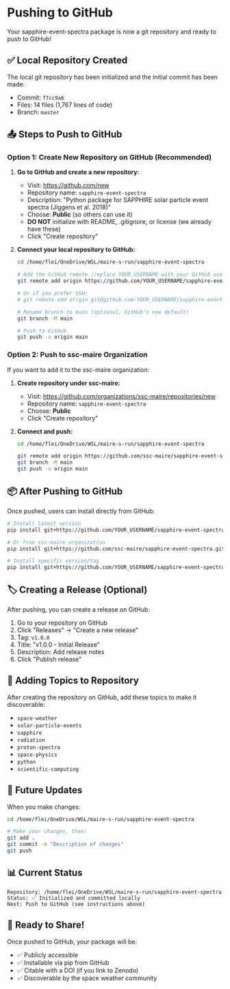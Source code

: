 # Pushing to GitHub

Your sapphire-event-spectra package is now a git repository and ready to push to GitHub!

## ✅ Local Repository Created

The local git repository has been initialized and the initial commit has been made:
- Commit: `f7cc9a6`
- Files: 14 files (1,767 lines of code)
- Branch: `master`

## 📤 Steps to Push to GitHub

### Option 1: Create New Repository on GitHub (Recommended)

1. **Go to GitHub and create a new repository:**
   - Visit: https://github.com/new
   - Repository name: `sapphire-event-spectra`
   - Description: "Python package for SAPPHIRE solar particle event spectra (Jiggens et al. 2018)"
   - Choose: **Public** (so others can use it)
   - **DO NOT** initialize with README, .gitignore, or license (we already have these)
   - Click "Create repository"

2. **Connect your local repository to GitHub:**
   ```bash
   cd /home/flei/OneDrive/WSL/maire-s-run/sapphire-event-spectra
   
   # Add the GitHub remote (replace YOUR_USERNAME with your GitHub username)
   git remote add origin https://github.com/YOUR_USERNAME/sapphire-event-spectra.git
   
   # Or if you prefer SSH:
   # git remote add origin git@github.com:YOUR_USERNAME/sapphire-event-spectra.git
   
   # Rename branch to main (optional, GitHub's new default)
   git branch -M main
   
   # Push to GitHub
   git push -u origin main
   ```

### Option 2: Push to ssc-maire Organization

If you want to add it to the ssc-maire organization:

1. **Create repository under ssc-maire:**
   - Visit: https://github.com/organizations/ssc-maire/repositories/new
   - Repository name: `sapphire-event-spectra`
   - Choose: **Public**
   - Click "Create repository"

2. **Connect and push:**
   ```bash
   cd /home/flei/OneDrive/WSL/maire-s-run/sapphire-event-spectra
   
   git remote add origin https://github.com/ssc-maire/sapphire-event-spectra.git
   git branch -M main
   git push -u origin main
   ```

## 📦 After Pushing to GitHub

Once pushed, users can install directly from GitHub:

```bash
# Install latest version
pip install git+https://github.com/YOUR_USERNAME/sapphire-event-spectra.git

# Or from ssc-maire organization
pip install git+https://github.com/ssc-maire/sapphire-event-spectra.git

# Install specific version/tag
pip install git+https://github.com/YOUR_USERNAME/sapphire-event-spectra.git@v1.0.0
```

## 🏷️ Creating a Release (Optional)

After pushing, you can create a release on GitHub:

1. Go to your repository on GitHub
2. Click "Releases" → "Create a new release"
3. Tag: `v1.0.0`
4. Title: "v1.0.0 - Initial Release"
5. Description: Add release notes
6. Click "Publish release"

## 📝 Adding Topics to Repository

After creating the repository on GitHub, add these topics to make it discoverable:
- `space-weather`
- `solar-particle-events`
- `sapphire`
- `radiation`
- `proton-spectra`
- `space-physics`
- `python`
- `scientific-computing`

## 🔄 Future Updates

When you make changes:

```bash
cd /home/flei/OneDrive/WSL/maire-s-run/sapphire-event-spectra

# Make your changes, then:
git add .
git commit -m "Description of changes"
git push
```

## 📊 Current Status

```
Repository: /home/flei/OneDrive/WSL/maire-s-run/sapphire-event-spectra
Status: ✅ Initialized and committed locally
Next: Push to GitHub (see instructions above)
```

## 🎉 Ready to Share!

Once pushed to GitHub, your package will be:
- ✅ Publicly accessible
- ✅ Installable via pip from GitHub
- ✅ Citable with a DOI (if you link to Zenodo)
- ✅ Discoverable by the space weather community
